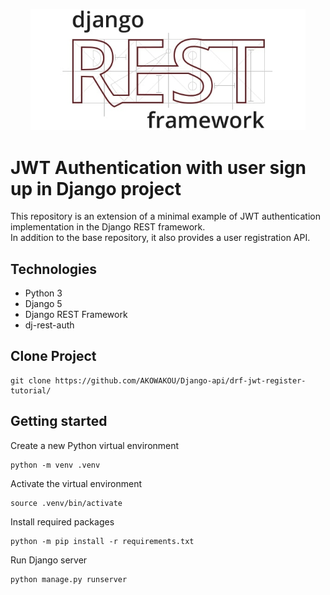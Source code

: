 <p align="center">
    <img src=".github/public/drf-logo.jpg" alt="Logo Django REST Framework" width="440"/>
</p>

# JWT Authentication with user sign up in Django project

This repository is an extension of a minimal example of JWT authentication implementation in the Django REST framework.   
In addition to the base repository, it also provides a user registration API.

## Technologies

 - Python 3
 - Django 5
 - Django REST Framework
 - dj-rest-auth

## Clone Project 
    git clone https://github.com/AKOWAKOU/Django-api/drf-jwt-register-tutorial/

## Getting started

Create a new Python virtual environment
```shell
python -m venv .venv
```

Activate the virtual environment
```shell
source .venv/bin/activate
```

Install required packages
```shell
python -m pip install -r requirements.txt
```

Run Django server
```shell
python manage.py runserver
```